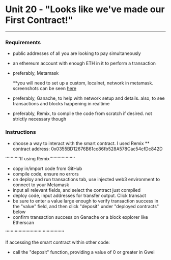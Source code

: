 # Unit 20 - "Looks like we've made our First Contract!"

---
### Requirements

* public addresses of all you are looking to pay simultaneously
* an ethereum account with enough ETH in it to perform a transaction
* preferably, Metamask
        
	**you will need to set up a custom, localnet, network in metamask. screenshots can be seen [here](www.github.com)

* preferably, Ganache, to help with network setup and details. also, to see transactions and blocks happening in realtime
* preferably, Remix, to compile the code from scratch if desired. not strictly necessary though

### Instructions

* choose a way to interact with the smart contract. I used Remix
	** contract address: 0x0355BD12676B61cc86fb528A578Cac54cfDc842D

'''''''''''If using Remix'''''''''''''''''''
* copy in/import code from GitHub
* compile code, ensure no errors
* on deploy and run transactions tab, use injected web3 environment to connect to your Metamask
* input all relevant fields, and select the contract just compiled
* deploy code, input addresses for transfer output. Click transact
* be sure to enter a value large enough to verify transaction success in the "value" field, and then click "deposit" under "deployed contracts" below
* confirm transaction success on Ganache or a block explorer like Etherscan

''''''''''''''''''''''''''''''''''''''''''''

If accessing the smart contract within other code:
* call the "deposit" function, providing a value of 0 or greater in Gwei
